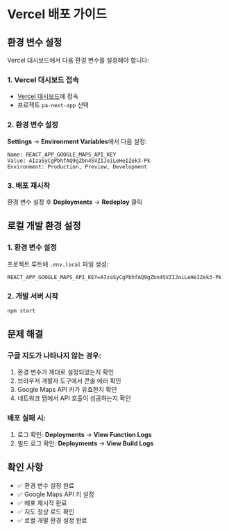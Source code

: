 # Vercel 배포 가이드

## 환경 변수 설정

Vercel 대시보드에서 다음 환경 변수를 설정해야 합니다:

### 1. Vercel 대시보드 접속
- [Vercel 대시보드](https://vercel.com/dashboard)에 접속
- 프로젝트 `pa-next-app` 선택

### 2. 환경 변수 설정
**Settings** → **Environment Variables**에서 다음 설정:

```
Name: REACT_APP_GOOGLE_MAPS_API_KEY
Value: AIzaSyCgPbhfAQ9gZbn4SVZIJoiLeHeIZek3-Pk
Environment: Production, Preview, Development
```

### 3. 배포 재시작
환경 변수 설정 후 **Deployments** → **Redeploy** 클릭

## 로컬 개발 환경 설정

### 1. 환경 변수 설정
프로젝트 루트에 `.env.local` 파일 생성:
```
REACT_APP_GOOGLE_MAPS_API_KEY=AIzaSyCgPbhfAQ9gZbn4SVZIJoiLeHeIZek3-Pk
```

### 2. 개발 서버 시작
```bash
npm start
```

## 문제 해결

### 구글 지도가 나타나지 않는 경우:
1. 환경 변수가 제대로 설정되었는지 확인
2. 브라우저 개발자 도구에서 콘솔 에러 확인
3. Google Maps API 키가 유효한지 확인
4. 네트워크 탭에서 API 호출이 성공하는지 확인

### 배포 실패 시:
1. 로그 확인: **Deployments** → **View Function Logs**
2. 빌드 로그 확인: **Deployments** → **View Build Logs**

## 확인 사항

- ✅ 환경 변수 설정 완료
- ✅ Google Maps API 키 설정
- ✅ 배포 재시작 완료
- ✅ 지도 정상 로드 확인
- ✅ 로컬 개발 환경 설정 완료 